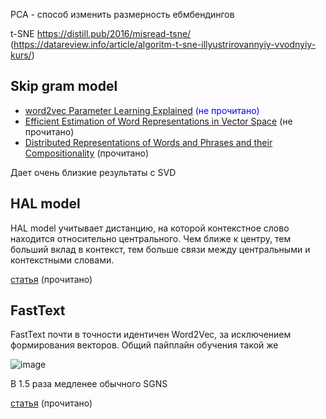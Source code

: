 PCA - способ изменить размерность ебмбендингов


t-SNE https://distill.pub/2016/misread-tsne/  (https://datareview.info/article/algoritm-t-sne-illyustrirovannyiy-vvodnyiy-kurs/)

## Skip gram model

* [word2vec Parameter Learning Explained](https://arxiv.org/pdf/1411.2738.pdf) <span style="color:blue">(не прочитано)</span>
* [Efficient Estimation of Word Representations in Vector Space](https://arxiv.org/pdf/1301.3781.pdf) (не прочитано)
* [Distributed Representations of Words and Phrases and their Compositionality](https://proceedings.neurips.cc/paper_files/paper/2013/file/9aa42b31882ec039965f3c4923ce901b-Paper.pdf) (прочитано)

Дает очень близкие результаты с SVD


## HAL model
HAL model учитывает дистанцию, на которой контекстное слово находится относительно центрального. Чем ближе к центру, тем больший вклад в контекст, тем больше связи между центральными и контекстными словами.


[статья](https://link.springer.com/content/pdf/10.3758/BF03204766.pdf) (прочитано)

## FastText
FastText почти в точности идентичен Word2Vec, за исключением формирования векторов. Общий пайплайн обучения такой же

![image](https://github.com/Dima-Gri/NLP/assets/60757623/e73d216c-3001-43d6-bbac-c60597dddcfe)

В 1.5 раза медленее обычного SGNS


[статья](https://arxiv.org/pdf/1607.04606.pdf) (прочитано)

